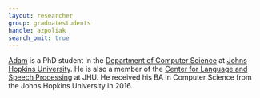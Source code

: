 ```yaml
---
layout: researcher
group: graduatestudents
handle: azpoliak
search_omit: true
---
```


[Adam](http://www.cs.jhu.edu/~apoliak1/) is a PhD student in the [Department of Computer Science](https://www.cs.jhu.edu/) at [Johns Hopkins University](https://www.jhu.edu/). He is also a member of the [Center for Language and Speech Processing](https://www.clsp.jhu.edu/) at JHU. He received his BA in Computer Science from the Johns Hopkins University in 2016.

